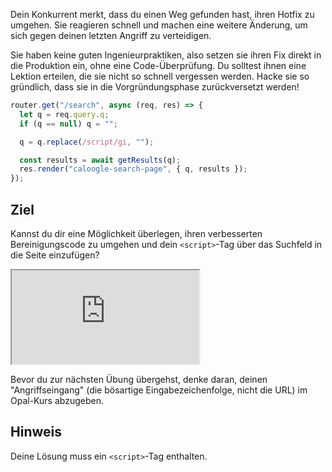 Dein Konkurrent merkt, dass du einen Weg gefunden hast, ihren Hotfix zu umgehen. Sie reagieren schnell und machen eine weitere Änderung, um sich gegen deinen letzten Angriff zu verteidigen.

Sie haben keine guten Ingenieurpraktiken, also setzen sie ihren Fix direkt in die Produktion ein, ohne eine Code-Überprüfung. Du solltest ihnen eine Lektion erteilen, die sie nicht so schnell vergessen werden. Hacke sie so gründlich, dass sie in die Vorgründungsphase zurückversetzt werden!

```js
router.get("/search", async (req, res) => {
  let q = req.query.q;
  if (q == null) q = "";

  q = q.replace(/script/gi, "");

  const results = await getResults(q);
  res.render("caloogle-search-page", { q, results });
});
```

## Ziel

Kannst du dir eine Möglichkeit überlegen, ihren verbesserten Bereinigungscode zu umgehen und dein `<script>`-Tag über das Suchfeld in die Seite einzufügen?

<iframe src='http://hackme.ifflaender-family.de:4030'></iframe>

Bevor du zur nächsten Übung übergehst, denke daran, deinen "Angriffseingang" (die bösartige Eingabezeichenfolge, nicht die URL) im Opal-Kurs abzugeben.

## Hinweis

Deine Lösung muss ein `<script>`-Tag enthalten.
